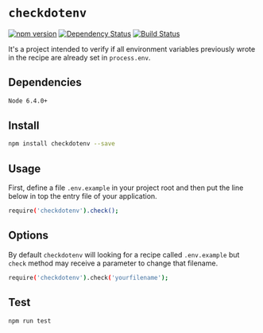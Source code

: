 # `checkdotenv`
[![npm version](https://badge.fury.io/js/checkdotenv.svg)](https://www.npmjs.com/package/checkdotenv)
[![Dependency Status](https://gemnasium.com/badges/github.com/wenderjean/checkdotenv.svg)](https://gemnasium.com/github.com/wenderjean/checkdotenv)
[![Build Status](https://semaphoreci.com/api/v1/wjsf/checkdotenv/branches/master/badge.svg)](https://semaphoreci.com/wjsf/checkdotenv)

It's a project intended to verify if all environment variables previously wrote in the recipe are already set in `process.env`.

## Dependencies

```bash
Node 6.4.0+
```

## Install

```bash
npm install checkdotenv --save
```

## Usage

First, define a file `.env.example` in your project root and then put the line below in top the entry file of your application.

```bash
require('checkdotenv').check();
```

## Options

By default `checkdotenv` will looking for a recipe called `.env.example` but `check` method may receive a parameter to change that filename.

```bash
require('checkdotenv').check('yourfilename');
```

## Test

```bash
npm run test
```
